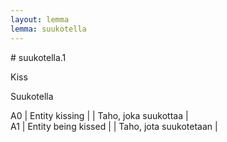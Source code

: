 ```yaml
---
layout: lemma
lemma: suukotella
---
```


<div class="sense">
# <span class="sensename">suukotella.1</span>

<span class="description">Kiss</span>

<span class="description">Suukotella</span>

A0 | Entity kissing |   | Taho, joka suukottaa |  
A1 | Entity being kissed |   | Taho, jota suukotetaan |  

</div>

